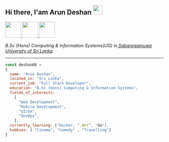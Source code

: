 
<h2>
  Hi there, I'am Arun Deshan <img src="https://media.giphy.com/media/hvRJCLFzcasrR4ia7z/giphy.gif" width="30px"/>
</h2>

</em></p>
<a href="https://developbyarun.vercel.app">
  <img height="50" src="https://user-images.githubusercontent.com/46517096/166972883-f5f1d88c-0246-4374-88ac-ded0f2cf0699.png"/>
</a>
<a href="https://www.linkedin.com/in/arun-deshan-936914203/">
  <img height="50" src="https://user-images.githubusercontent.com/46517096/166973395-19676cd8-f8ec-4abf-83ff-da8243505b82.png"/>
</a>
<a href="https://instagram.com/arun_6.8?igshid=YmMyMTA2M2Y=">
  <img height="50" src="https://user-images.githubusercontent.com/46517096/166974368-9798f39f-1f46-499c-b14e-81f0a3f83a06.png"/>
</a>

<p align="left">
  <em> B.Sc (Hons) Computing & Information Systems(UG) in<a href="https://www.sab.ac.lk/"> Sabaragamuwa University of Sri Lanka </a>
  </em>
</p>




---
```javascript
const deshan68 =
{
  name: "Arun Deshan",
  located_in: "Sri Lanka",
  current_job: "Full Stack Developer",
  education: "B.Sc (Hons) Computing & Information Systems",
  fields_of_interests:
    [
      "Web Development",
      "Mobile Development",
      "UI/UX",
      "DevOps",
    ],
  currently_learning: ["Docker, ".Net", "Go"],
  hobbies: [ "Cinema", "Comedy" , "Travelling"]
}
```
  






